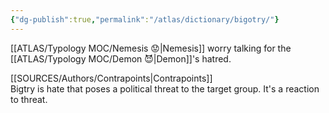 ```yaml
---
{"dg-publish":true,"permalink":"/atlas/dictionary/bigotry/"}
---
```



[[ATLAS/Typology MOC/Nemesis 😟\|Nemesis]] worry talking for the [[ATLAS/Typology MOC/Demon 😈\|Demon]]'s hatred. 

[[SOURCES/Authors/Contrapoints\|Contrapoints]]  
Bigtry is hate that poses a political threat to the target group. It's a reaction to threat. 